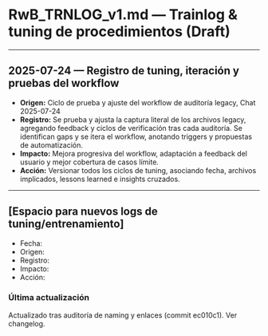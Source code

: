 # RwB_TRNLOG_v1.md — Trainlog & tuning de procedimientos (Draft)

---

## 2025-07-24 — Registro de tuning, iteración y pruebas del workflow
- **Origen:** Ciclo de prueba y ajuste del workflow de auditoría legacy, Chat 2025-07-24
- **Registro:** Se prueba y ajusta la captura literal de los archivos legacy, agregando feedback y ciclos de verificación tras cada auditoría. Se identifican gaps y se itera el workflow, anotando triggers y propuestas de automatización.
- **Impacto:** Mejora progresiva del workflow, adaptación a feedback del usuario y mejor cobertura de casos límite.
- **Acción:** Versionar todos los ciclos de tuning, asociando fecha, archivos implicados, lessons learned e insights cruzados.

---

## [Espacio para nuevos logs de tuning/entrenamiento]

- Fecha:
- Origen:
- Registro:
- Impacto:
- Acción:


### Última actualización

Actualizado tras auditoría de naming y enlaces (commit ec010c1). Ver changelog.
